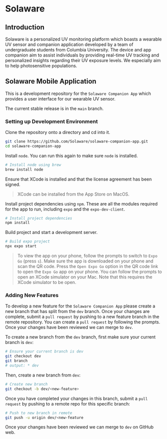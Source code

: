 # Solaware 

## Introduction
Solaware is a personalized UV monitoring platform which boasts a wearable UV sensor and companion application developed by a team of undergraduate students from Columbia University. The device and app companion aim to assist individuals by providing real-time UV tracking and personalized insights regarding their UV exposure levels. We especially aim to help photosensitive populations.

## Solaware Mobile Application
This is a development repository for the `Solaware Companion App` which provides a user interface for our wearable UV sensor.

The current stable release is in the `main` branch.

### Setting up Development Environment
Clone the repository onto a directory and cd into it.
```Bash
git clone https://github.com/Solaware/solaware-companion-app.git
cd solaware-companion-app
```

Install `node`. You can run this again to make sure `node` is installed.
```Bash
# Install node using brew
brew install node
```

Ensure that XCode is installed and that the license agreement has been signed. 
> XCode can be installed from the App Store on MacOS.

Install project dependencies using `npm`. These are all the modules required for the app to run, including `expo` and the `expo-dev-client`.
```Bash
# Install project dependencies
npm install
```

Build project and start a development server.
```Bash
# Build expo project
npx expo start
```

> To view the app on your phone, follow the prompts to switch to `Expo Go` (press `s`). Make sure the app is downloaded on your phone and scan the QR code. Press the `Open Expo Go` option in the QR code link to open the `Expo Go` app on your phone. You can follow the prompts to open an XCode simulator on your Mac. Note that this requires the XCode simulator to be open.


### Adding New Features
To develop a new feature for the `Solaware Companion App` please create a new branch that has split from the `dev` branch. Once your changes are complete, submit a `pull request` by pushing to a new feature branch in the remote repository. You can create a `pull request` by following the prompts. Once your changes have been reviewed we can merge to `dev`.

To create a new branch from the `dev` branch, first make sure your current branch is `dev`:

```Bash
# Ensure your current branch is dev
git checkout dev
git branch
# output: * dev
```

Then, create a new branch from `dev`:

```Bash
# Create new branch
git checkout -b dev/<new-feature>
```

Once you have completed your changes in this branch, submit a `pull request` by pushing to a remote repo for this specific branch:

```Bash
# Push to new branch in remote
git push -u origin dev/<new-feature
```

Once your changes have been reviewed we can merge to `dev` on GitHub web.


